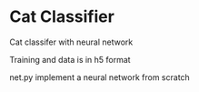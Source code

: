 # Cat Classifier
Cat classifer with neural network


Training and data is in h5 format



net.py implement a neural network from scratch

